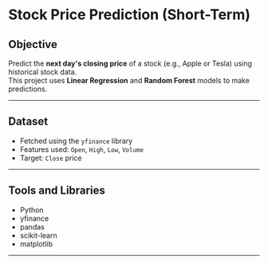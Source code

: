 # Stock Price Prediction (Short-Term)

## Objective
Predict the **next day's closing price** of a stock (e.g., Apple or Tesla) using historical stock data.  
This project uses **Linear Regression** and **Random Forest** models to make predictions.

---

## Dataset
- Fetched using the `yfinance` library
- Features used: `Open`, `High`, `Low`, `Volume`
- Target: `Close` price

---

## Tools and Libraries
- Python
- yfinance
- pandas
- scikit-learn
- matplotlib

---
